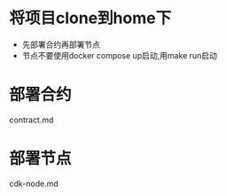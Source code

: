 # 将项目clone到home下
- 先部署合约再部署节点
- 节点不要使用docker compose up启动,用make run启动

# 部署合约
contract.md

# 部署节点
cdk-node.md
